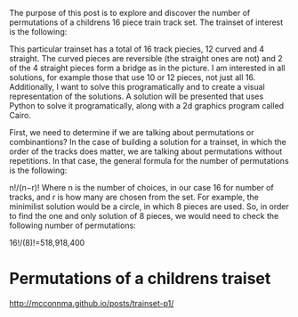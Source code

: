 The purpose of this post is to explore and discover the number of permutations of a childrens 16 piece train track set.
The trainset of interest is the following:


This particular trainset has a total of 16 track piecies, 12 curved and 4 straight. The curved pieces are reversible (the straight ones are not) and 2 of the 4 straight pieces form a bridge as in the picture. I am interested in all solutions, for example those that use 10 or 12 pieces, not just all 16. Additionally, I want to solve this programatically and to create a visual representation of the solutions. A solution will be presented that uses Python to solve it programatically, along with a 2d graphics program called Cairo.

First, we need to determine if we are talking about permutations or combinantions? In the case of building a solution for a trainset, in which the order of the tracks does matter, we are talking about permutations without repetitions. In that case, the general formula for the number of permutations is the following:

n!/(n−r)!
Where n is the number of choices, in our case 16 for number of tracks, and r is how many are chosen from the set. For example, the minimilist solution would be a circle, in which 8 pieces are used. So, in order to find the one and only solution of 8 pieces, we would need to check the following number of permutations:

16!/(8)!=518,918,400


# Permutations of a childrens traiset
http://mcconnma.github.io/posts/trainset-p1/
